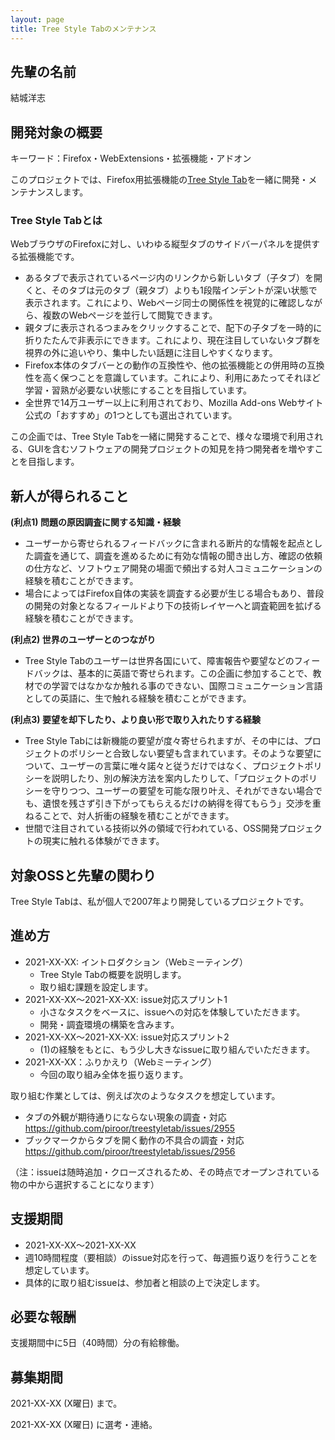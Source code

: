 ```yaml
---
layout: page
title: Tree Style Tabのメンテナンス
---
```


## 先輩の名前

結城洋志

## 開発対象の概要

キーワード：Firefox・WebExtensions・拡張機能・アドオン

このプロジェクトでは、Firefox用拡張機能の[Tree Style Tab](https://github.com/piroor/treestyletab)を一緒に開発・メンテナンスします。

### Tree Style Tabとは

WebブラウザのFirefoxに対し、いわゆる縦型タブのサイドバーパネルを提供する拡張機能です。

* あるタブで表示されているページ内のリンクから新しいタブ（子タブ）を開くと、そのタブは元のタブ（親タブ）よりも1段階インデントが深い状態で表示されます。これにより、Webページ同士の関係性を視覚的に確認しながら、複数のWebページを並行して閲覧できます。
* 親タブに表示されるつまみをクリックすることで、配下の子タブを一時的に折りたたんで非表示にできます。これにより、現在注目していないタブ群を視界の外に追いやり、集中したい話題に注目しやすくなります。
* Firefox本体のタブバーとの動作の互換性や、他の拡張機能との併用時の互換性を高く保つことを意識しています。これにより、利用にあたってそれほど学習・習熟が必要ない状態にすることを目指しています。
* 全世界で14万ユーザー以上に利用されており、Mozilla Add-ons Webサイト公式の「おすすめ」の1つとしても選出されています。

この企画では、Tree Style Tabを一緒に開発することで、様々な環境で利用される、GUIを含むソフトウェアの開発プロジェクトの知見を持つ開発者を増やすことを目指します。

## 新人が得られること

**(利点1) 問題の原因調査に関する知識・経験**

* ユーザーから寄せられるフィードバックに含まれる断片的な情報を起点とした調査を通じて、調査を進めるために有効な情報の聞き出し方、確認の依頼の仕方など、ソフトウェア開発の場面で頻出する対人コミュニケーションの経験を積むことができます。
* 場合によってはFirefox自体の実装を調査する必要が生じる場合もあり、普段の開発の対象となるフィールドより下の技術レイヤーへと調査範囲を拡げる経験を積むことができます。

**(利点2) 世界のユーザーとのつながり**

* Tree Style Tabのユーザーは世界各国にいて、障害報告や要望などのフィードバックは、基本的に英語で寄せられます。この企画に参加することで、教材での学習ではなかなか触れる事のできない、国際コミュニケーション言語としての英語に、生で触れる経験を積むことができます。

**(利点3) 要望を却下したり、より良い形で取り入れたりする経験**

* Tree Style Tabには新機能の要望が度々寄せられますが、その中には、プロジェクトのポリシーと合致しない要望も含まれています。そのような要望について、ユーザーの言葉に唯々諾々と従うだけではなく、プロジェクトポリシーを説明したり、別の解決方法を案内したりして、「プロジェクトのポリシーを守りつつ、ユーザーの要望を可能な限り叶え、それができない場合でも、遺恨を残さず引き下がってもらえるだけの納得を得てもらう」交渉を重ねることで、対人折衝の経験を積むことができます。
* 世間で注目されている技術以外の領域で行われている、OSS開発プロジェクトの現実に触れる体験ができます。


## 対象OSSと先輩の関わり

Tree Style Tabは、私が個人で2007年より開発しているプロジェクトです。

## 進め方

* 2021-XX-XX: イントロダクション（Webミーティング）
  * Tree Style Tabの概要を説明します。
  * 取り組む課題を設定します。
* 2021-XX-XX〜2021-XX-XX: issue対応スプリント1
  * 小さなタスクをベースに、issueへの対応を体験していただきます。
  * 開発・調査環境の構築を含みます。
* 2021-XX-XX〜2021-XX-XX: issue対応スプリント2
  * (1)の経験をもとに、もう少し大きなissueに取り組んでいただきます。
* 2021-XX-XX：ふりかえり（Webミーティング）
  * 今回の取り組み全体を振り返ります。

取り組む作業としては、例えば次のようなタスクを想定しています。

 * タブの外観が期待通りにならない現象の調査・対応
   https://github.com/piroor/treestyletab/issues/2955
 * ブックマークからタブを開く動作の不具合の調査・対応
   https://github.com/piroor/treestyletab/issues/2956

（注：issueは随時追加・クローズされるため、その時点でオープンされている物の中から選択することになります）

## 支援期間

* 2021-XX-XX〜2021-XX-XX
* 週10時間程度（要相談）のissue対応を行って、毎週振り返りを行うことを想定しています。
* 具体的に取り組むissueは、参加者と相談の上で決定します。

## 必要な報酬

支援期間中に5日（40時間）分の有給稼働。

## 募集期間

2021-XX-XX (X曜日) まで。

2021-XX-XX (X曜日) に選考・連絡。

